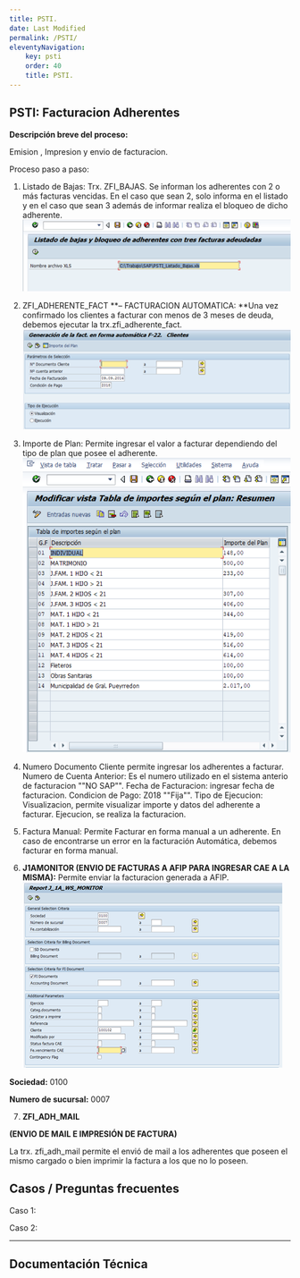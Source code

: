 ```yaml
---
title: PSTI.
date: Last Modified
permalink: /PSTI/
eleventyNavigation:
    key: psti
    order: 40
    title: PSTI.
---
```

## **PSTI: Facturacion Adherentes**

**Descripción breve del proceso:**

Emision , Impresion y envio de facturacion.

Proceso paso a paso:

1. Listado de Bajas: Trx. ZFI_BAJAS. Se informan los adherentes con 2 o más facturas vencidas. En el caso que sean 2, solo informa en el listado y en el caso que sean 3 además de informar realiza el bloqueo de dicho adherente.![img](image/index/1628705225985.png)

2. ZFI_ADHERENTE_FACT **– FACTURACION AUTOMATICA:                                                        **Una vez confirmado los clientes a facturar con menos de 3 meses de deuda, debemos ejecutar la trx.zfi_adherente_fact.![img](image/index/1628705242254.png)

3. Importe de Plan: Permite ingresar el valor a facturar dependiendo del tipo de plan que posee el adherente.                ![img](image/index/1628706183893.png)

4. Numero Documento Cliente permite ingresar los adherentes a facturar. Numero de Cuenta Anterior: Es el numero utilizado en el sistema anterio de facturacion ""NO SAP"".  Fecha de Facturacion: ingresar fecha de facturacion. Condicion de Pago: Z018 ""Fija"". Tipo de Ejecucion: Visualizacion, permite visualizar importe y datos del adherente a facturar. Ejecucion, se realiza la facturacion.

5. Factura Manual: Permite Facturar en forma manual a un adherente. En
   caso de encontrarse un error en la facturación Automática, debemos facturar en
   forma manual.

6. **J1AMONITOR (ENVIO DE FACTURAS A AFIP PARA INGRESAR CAE A LA MISMA):** Permite enviar la facturacion generada a AFIP. ![](image/index/1628706349801.png)

**Sociedad:** 0100

**Numero de sucursal:**
0007

7. **ZFI_ADH_MAIL**

**(ENVIO DE MAIL E IMPRESIÓN DE FACTURA)**

La trx. zfi_adh_mail permite el envió
de mail a los adherentes que poseen el mismo cargado o bien imprimir la factura
a los que no lo poseen.

## **Casos / Preguntas frecuentes**

Caso 1:

Caso 2:

---

## Documentación Técnica
